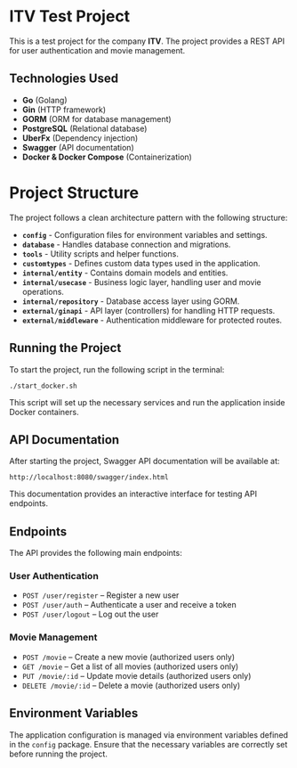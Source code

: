 # ITV Test Project

This is a test project for the company **ITV**. The project provides a REST API for user authentication and movie management.

## Technologies Used

- **Go** (Golang)
- **Gin** (HTTP framework)
- **GORM** (ORM for database management)
- **PostgreSQL** (Relational database)
- **UberFx** (Dependency injection)
- **Swagger** (API documentation)
- **Docker & Docker Compose** (Containerization)

# Project Structure

The project follows a clean architecture pattern with the following structure:
- **`config`** - Configuration files for environment variables and settings.
- **`database`** - Handles database connection and migrations.
- **`tools`** - Utility scripts and helper functions.
- **`customtypes`** - Defines custom data types used in the application.
- **`internal/entity`** - Contains domain models and entities.
- **`internal/usecase`** - Business logic layer, handling user and movie operations.
- **`internal/repository`** - Database access layer using GORM.
- **`external/ginapi`** - API layer (controllers) for handling HTTP requests.
- **`external/middleware`** - Authentication middleware for protected routes.

## Running the Project

To start the project, run the following script in the terminal:

```
./start_docker.sh
```

This script will set up the necessary services and run the application inside Docker containers.

## API Documentation

After starting the project, Swagger API documentation will be available at:

```
http://localhost:8080/swagger/index.html
```

This documentation provides an interactive interface for testing API endpoints.

## Endpoints

The API provides the following main endpoints:

### User Authentication
- `POST /user/register` – Register a new user
- `POST /user/auth` – Authenticate a user and receive a token
- `POST /user/logout` – Log out the user

### Movie Management
- `POST /movie` – Create a new movie (authorized users only)
- `GET /movie` – Get a list of all movies (authorized users only)
- `PUT /movie/:id` – Update movie details (authorized users only)
- `DELETE /movie/:id` – Delete a movie (authorized users only)

## Environment Variables

The application configuration is managed via environment variables defined in the `config` package. Ensure that the necessary variables are correctly set before running the project.

